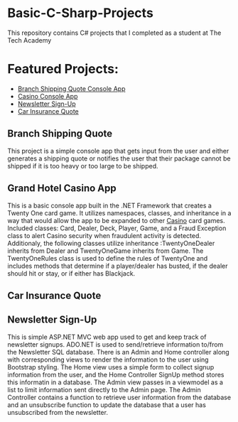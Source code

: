 # Basic-C-Sharp-Projects
This repository contains C# projects that I completed as a student at The Tech Academy

# Featured Projects:
- <a href="https://github.com/sseyler0119/Basic-C-Sharp-Projects/tree/master/Branching-ShippingQuote">Branch Shipping Quote Console App</a>
- <a href="https://github.com/sseyler0119/Basic-C-Sharp-Projects/tree/master/TwentyOne">Casino Console App</a>
- <a href="https://github.com/sseyler0119/Basic-C-Sharp-Projects/tree/master/NewsletterAppMVC">Newsletter Sign-Up</a>
- <a href="https://github.com/sseyler0119/Basic-C-Sharp-Projects/tree/master/CarInsurance">Car Insurance Quote</a>

## Branch Shipping Quote 

This project is a simple console app that gets input from the user and either generates a shipping quote or notifies the user that their package cannot be shipped if it is too heavy or too large to be shipped. 

## Grand Hotel Casino App

This is a basic console app built in the .NET Framework that creates a Twenty One card game. It utilizes namespaces, classes, and inheritance in a way that would allow the app to be expanded to other <a href="https://github.com/sseyler0119/Basic-C-Sharp-Projects/tree/master/Casino">Casino</a> card games. Included classes: Card, Dealer, Deck, Player, Game, and a Fraud Exception class to alert Casino security when fraudulent activity is detected. Additionaly, the following classes utilize inheritance :TwentyOneDealer inherits from Dealer and TwentyOneGame inherits from Game. The TwentyOneRules class is used to define the rules of TwentyOne and includes methods that determine if a player/dealer has busted, if the dealer should hit or stay, or if either has Blackjack.

## Car Insurance Quote


## Newsletter Sign-Up

This is simple ASP.NET MVC web app used to get and keep track of newsletter signups. ADO.NET is used to send/retrieve information to/from the Newsletter SQL database. There is an Admin and Home controller along with corresponding views to render the information to the user using Bootstrap styling. The Home view uses a simple form to collect signup information from the user, and the Home Controller SignUp method stores this informatin in a database. The Admin view passes in a viewmodel as a list to limit information sent directly to the Admin page. The Admin Controller contains a function to retrieve user information from the database and an unsubscribe function to update the database that a user has unsubscribed from the newsletter.
